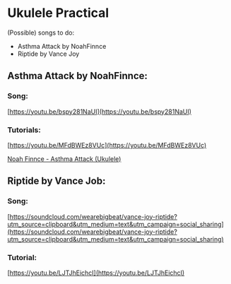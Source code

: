 # Ukulele Practical

(Possible) songs to do:

- Asthma Attack by NoahFinnce
- Riptide by Vance Joy

## Asthma Attack by NoahFinnce:

### Song:

[https://youtu.be/bspy281NaUI](https://youtu.be/bspy281NaUI)

### Tutorials:

[https://youtu.be/MFdBWEz8VUc](https://youtu.be/MFdBWEz8VUc)

[Noah Finnce - Asthma Attack (Ukulele)](https://tabs.ultimate-guitar.com/tab/noah-finnce/asthma-attack-ukulele-2545794)

## Riptide by Vance Job:

### Song:

[https://soundcloud.com/wearebigbeat/vance-joy-riptide?utm_source=clipboard&utm_medium=text&utm_campaign=social_sharing](https://soundcloud.com/wearebigbeat/vance-joy-riptide?utm_source=clipboard&utm_medium=text&utm_campaign=social_sharing)

### Tutorial:

[https://youtu.be/LJTJhEichcI](https://youtu.be/LJTJhEichcI)